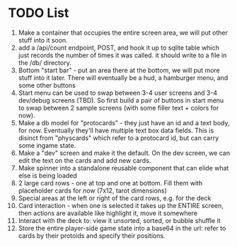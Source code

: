 # TODO List

1. Make a container that occupies the entire screen area, we will put other stuff into it soon.
2. add a /api/count endpoint, POST, and hook it up to sqlite table which just records the number of times it was called. it should write to a file in the /db/ directory.
3. Bottom "start bar" - put an area there at the bottom, we will put more stuff into it later. There will eventually be a hud, a hamburger menu, and some other buttons
4. Start menu can be used to swap between 3-4 user screens and 3-4 dev/debug screens (TBD). So first build a pair of buttons in start menu to swap between 2 sample screens (with some filler text + colors for now).
5. Make a db model for "protocards" - they just have an id and a text body, for now. Eventually they'll have multiple text box data fields. This is disinct from "physcards" which refer to a protocard id, but can carry some ingame state.
6. Make a "dev" screen and make it the default. On the dev screen, we can edit the text on the cards and add new cards.
7. Make spinner into a standalone reusable component that can elide what else is being loaded
8. 2 large card rows - one at top and one at bottom. Fill them with placeholder cards for now (7x12, tarot dimensions)
9. Special areas at the left or right of the card rows, e.g. for the deck
10. Card interaction - when one is selected it takes up the ENTIRE screen, then actions are available like highlight it, move it somewhere
11. Interact with the deck to: view it unsorted, sorted, or bubble shuffle it
12. Store the entire player-side game state into a base64 in the url: refer to cards by their protoids and specify their positions.

